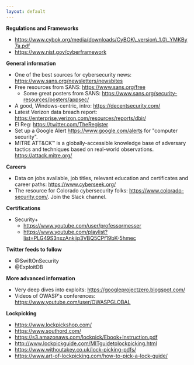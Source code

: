```yaml
---
layout: default
---
```

**Regulations and Frameworks**
* <https://www.cybok.org/media/downloads/CyBOK\_version\_1.0\_YMKBy7a.pdf>
* <https://www.nist.gov/cyberframework>

**General information**
* One of the best sources for cybersecurity news: <https://www.sans.org/newsletters/newsbites>
* Free resources from SANS: <https://www.sans.org/free>
    * Some great posters from SANS: <https://www.sans.org/security-resources/posters/appsec/>
* A good, Windows-centric, intro: <https://decentsecurity.com/>
* Latest Verizon data breach report: <https://enterprise.verizon.com/resources/reports/dbir/>
* El Reg: <https://twitter.com/TheRegister>
* Set up a Google Alert <https://www.google.com/alerts> for "computer security".
* MITRE ATT&CK™ is a globally-accessible knowledge base of adversary tactics and techniques based on real-world observations. <https://attack.mitre.org/>

**Careers**
* Data on jobs available, job titles, relevant education and certificates and career paths: <https://www.cyberseek.org/>
* The resource for Colorado cybersecurity folks: <https://www.colorado-security.com/>. Join the Slack channel.

**Certifications**
* Security+
    * https://www.youtube.com/user/professormesser
    * https://www.youtube.com/playlist?list=PLG49S3nxzAnkijp3VBQ5CPf19bK-5hmec

**Twitter feeds to follow**
* @SwiftOnSecurity
* @ExploitDB

**More advanced information**
* Very deep dives into exploits: <https://googleprojectzero.blogspot.com/>
* Videos of OWASP's conferences: <https://www.youtube.com/user/OWASPGLOBAL>

**Lockpicking**
* <https://www.lockpickshop.com/>
* <https://www.southord.com/>
* <https://s3.amazonaws.com/lockpick/Ebook+Instruction.pdf>
* <http://www.lockpickguide.com/MITguidetolockpicking.html>
* <https://www.withoutakey.co.uk/lock-picking-pdfs/>
* <https://www.art-of-lockpicking.com/how-to-pick-a-lock-guide/>

